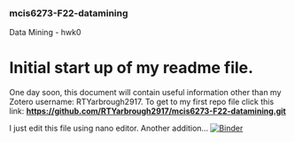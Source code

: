 ### mcis6273-F22-datamining
Data Mining - hwk0
# Initial start up of my readme file.

One day soon, this document will contain useful information other than my Zotero username: RTYarbrough2917.
To get to my first repo file click this link:
**https://github.com/RTYarbrough2917/mcis6273-F22-datamining.git**

I just edit this file using nano editor.
Another addition...
[![Binder](https://mybinder.org/badge_logo.svg)](https://mybinder.org/v2/gh/git@github.com:RTYarbrough2917/mcis6273-F22-datamining.git/HEAD)
